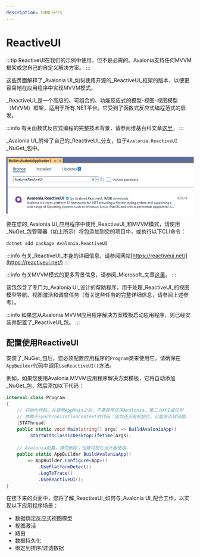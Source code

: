 ```yaml
---
description: CONCEPTS
---
```


# ReactiveUI

:::tip
ReactiveUI在我们的示例中使用，但不是必需的。Avalonia支持任何MVVM框架或您自己的自定义解决方案。
:::

这些页面解释了_Avalonia UI_如何使用开源的_ReactiveUI_框架的版本，以便更容易地在应用程序中实现MVVM模式。&#x20;

_ReactiveUI_是一个高级的、可组合的、功能反应式的模型-视图-视图模型（MVVM）框架，适用于所有.NET平台。它受到了函数式反应式编程范式的启发。

:::info
有关函数式反应式编程的完整技术背景，请参阅维基百科文章[这里](https://en.wikipedia.org/wiki/Functional\\_reactive\\_programming)。
:::

_Avalonia UI_附带了自己的_ReactiveUI_分支，位于`Avalonia.ReactiveUI` _NuGet_包中。

<img src="/img/gitbook-import/assets/image (44) (1).png" alt=""/>

要在您的_Avalonia UI_应用程序中使用_ReactiveUI_和MVVM模式，请使用_NuGet_包管理器（如上所示）将包添加到您的项目中，或执行以下CLI命令：

```bash
dotnet add package Avalonia.ReactiveUI
```

:::info
有关_ReactiveUI_本身的详细信息，请参阅网站[https://reactiveui.net/](https://reactiveui.net/)
:::

:::info
有关MVVM模式的更多背景信息，请参阅_Microsoft_文章[这里](https://msdn.microsoft.com/en-us/library/hh848246.aspx)。&#x20;
:::

该包包含了专门为_Avalonia UI_设计的帮助程序，用于处理_ReactiveUI_的视图模型导航、视图激活和调度任务（有关这些任务的完整详细信息，请参阅上述参考）。

:::info
如果您从Avalonia MVVM应用程序解决方案模板启动应用程序，则已经安装并配置了_ReactiveUI_包。
:::

## 配置使用ReactiveUI&#x20;

安装了_NuGet_包后，您必须配置应用程序的`Program`类来使用它。请确保在`AppBuilder`代码中调用`UseReactiveUI()`方法。&#x20;

例如，如果您使用Avalonia MVVM应用程序解决方案模板，它将自动添加_NuGet_包，然后添加以下代码：

```csharp
internal class Program
{
    // 初始化代码。在调用AppMain之前，不要使用任何Avalonia、第三方API或任何
    // 依赖于SynchronizationContext的代码：因为还没有初始化，可能会出现问题。
    [STAThread]
    public static void Main(string[] args) => BuildAvaloniaApp()
        .StartWithClassicDesktopLifetime(args);

    // Avalonia配置，请勿删除；也被可视化设计器使用。
    public static AppBuilder BuildAvaloniaApp()
        => AppBuilder.Configure<App>()
            .UsePlatformDetect()
            .LogToTrace()
            .UseReactiveUI();
}
```

在接下来的页面中，您将了解_ReactiveUI_如何与_Avalonia UI_配合工作，以实现以下应用程序场景：

* 数据绑定反应式视图模型
* 视图激活
* 路由
* 数据持久化
* 绑定到排序/过滤数据